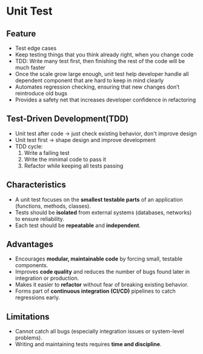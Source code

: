 # Unit Test

## Feature
- Test edge cases
- Keep testing things that you think already right, when you change code
- TDD: Write many test first, then finishing the rest of the code will be much faster
- Once the scale grow large enough, unit test help developer handle all dependent component that are hard to keep in mind clearly
- Automates regression checking, ensuring that new changes don’t reintroduce old bugs
- Provides a safety net that increases developer confidence in refactoring

## Test-Driven Development(TDD)
- Unit test after code -> just check existing behavior, don't improve design
- Unit test first -> shape design and improve development
- TDD cycle:
  1. Write a failing test
  2. Write the minimal code to pass it
  3. Refactor while keeping all tests passing  

## Characteristics
- A unit test focuses on the **smallest testable parts** of an application (functions, methods, classes).  
- Tests should be **isolated** from external systems (databases, networks) to ensure reliability.  
- Each test should be **repeatable** and **independent**.

## Advantages
- Encourages **modular, maintainable code** by forcing small, testable components.  
- Improves **code quality** and reduces the number of bugs found later in integration or production.  
- Makes it easier to **refactor** without fear of breaking existing behavior.  
- Forms part of **continuous integration (CI/CD)** pipelines to catch regressions early.

## Limitations
- Cannot catch all bugs (especially integration issues or system-level problems).  
- Writing and maintaining tests requires **time and discipline**.  
